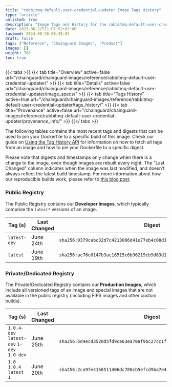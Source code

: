 ```yaml
---
title: "rabbitmq-default-user-credential-updater Image Tags History"
type: "article"
unlisted: true
description: "Image Tags and History for the rabbitmq-default-user-credential-updater Chainguard Image"
date: 2023-06-22T11:07:52+02:00
lastmod: 2024-06-26 00:35:03
draft: false
tags: ["Reference", "Chainguard Images", "Product"]
images: []
weight: 700
toc: true
---
```


{{< tabs >}}
{{< tab title="Overview" active=false url="/chainguard/chainguard-images/reference/rabbitmq-default-user-credential-updater/" >}}
{{< tab title="Details" active=false url="/chainguard/chainguard-images/reference/rabbitmq-default-user-credential-updater/image_specs/" >}}
{{< tab title="Tags History" active=true url="/chainguard/chainguard-images/reference/rabbitmq-default-user-credential-updater/tags_history/" >}}
{{< tab title="Provenance" active=false url="/chainguard/chainguard-images/reference/rabbitmq-default-user-credential-updater/provenance_info/" >}}
{{</ tabs >}}

The following tables contains the most recent tags and digests that can be used to pin your Dockerfile to a specific build of this image. Check our guide on [Using the Tag History API](/chainguard/chainguard-images/using-the-tag-history-api/) for information on how to fetch all tags from an image and how to pin your Dockerfile to a specific digest.

Please note that digests and timestamps only change when there is a change to the image, even though images are rebuilt every night. The "Last Changed" column indicates when the image was last modified, and doesn't always reflect the latest build timestamp. For more information about how our reproducible builds work, please refer to [this blog post](https://www.chainguard.dev/unchained/reproducing-chainguards-reproducible-image-builds).

### Public Registry
The Public Registry contains our **Developer Images**, which typically comprise the `latest*` versions of an image.

| Tag (s)       | Last Changed | Digest                                                                    |
|---------------|--------------|---------------------------------------------------------------------------|
|  `latest-dev` | June 24th    | `sha256:9379cabc32d7c4213066d41e77eb4c08d3db5ae33508bd2298c857e147a3c7d8` |
|  `latest`     | June 19th    | `sha256:ac76c0147b3ac16515c6b96219cb9d83d11249a84de12e0e23c6161f221b3c73` |


### Private/Dedicated Registry
The Private/Dedicated Registry contains our **Production Images**, which include all versioned tags of an image and special images that are not available in the public registry (including FIPS images and other custom builds).

| Tag (s)                                     | Last Changed | Digest                                                                    |
|---------------------------------------------|--------------|---------------------------------------------------------------------------|
|  `1.0.4-dev` `latest-dev` `1-dev` `1.0-dev` | June 25th    | `sha256:5d4ecd3520d5fd9ce63ea70af9bc27cc1f3c605dc2f50195dcc12966fb85bd48` |
|  `1.0` `1.0.4` `latest` `1`                 | June 20th    | `sha256:2ca9fe4156511406dc780cb5efcd9ba7e43fbb7351a4628335d878b3195bfee6` |

